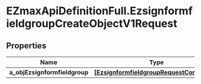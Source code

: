 # EZmaxApiDefinitionFull.EzsignformfieldgroupCreateObjectV1Request

## Properties

Name | Type | Description | Notes
------------ | ------------- | ------------- | -------------
**a_objEzsignformfieldgroup** | [**[EzsignformfieldgroupRequestCompound]**](EzsignformfieldgroupRequestCompound.md) |  | 


